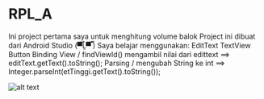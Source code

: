 # RPL_A
Ini project pertama saya untuk menghitung volume balok 
Project ini dibuat dari Android Studio (▀̿Ĺ̯▀̿ ̿)
Saya belajar menggunakan:
EditText
TextView
Button
Binding View / findViewId()
mengambil nilai dari edittext ==> editText.getText().toString();
Parsing / mengubah String ke int ==> Integer.parseInt(etTinggi.getText().toString());

![alt text](https://imgur.com/Tr6ioaK)

